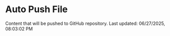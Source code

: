 # Auto Push File

Content that will be pushed to GitHub repository.
Last updated: 06/27/2025, 08:03:02 PM